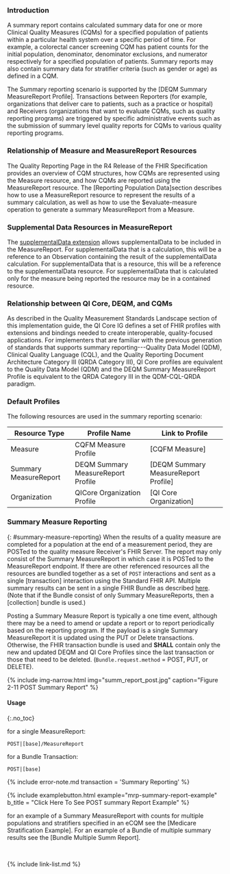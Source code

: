 

### Introduction

A summary report contains calculated summary data for one or more Clinical Quality Measures (CQMs) for a specified population of patients within a particular health system over a specific period of time. For example, a colorectal cancer screening CQM has patient counts for the initial population, denominator, denominator exclusions, and numerator respectively for a specified population of patients. Summary reports may also contain summary data for stratifier criteria (such as gender or age) as defined in a CQM.

The Summary reporting scenario is supported by the [DEQM Summary MeasureReport Profile]. Transactions between Reporters (for example, organizations that deliver care to patients, such as a practice or hospital) and Receivers (organizations that want to evaluate CQMs, such as quality reporting programs) are triggered by specific administrative events such as the submission of summary level quality reports for CQMs to various quality reporting programs.

### Relationship of Measure and MeasureReport Resources

The Quality Reporting Page in the R4 Release of the FHIR Specification provides an overview of CQM structures, how CQMs are represented using the Measure resource, and how CQMs are reported using the MeasureReport resource. The [Reporting Population Data]section describes how to use a MeasureReport resource to represent the results of a summary calculation, as well as how to use the $evaluate-measure operation to generate a summary MeasureReport from a Measure.

### Supplemental Data Resources in MeasureReport

The [supplementalData extension](http://hl7.org/fhir/us/davinci-deqm/StructureDefinition/extension-supplementalData) allows supplementalData to be included in the MeasureReport. For supplementalData that is a calculation, this will be a reference to an Observation containing the result of the supplementalData calculation. For supplementalData that is a resource, this will be a reference to the supplementalData resource. For supplementalData that is calculated only for the measure being reported the resource may be in a contained resource.

### Relationship between QI Core, DEQM, and CQMs

As described in the Quality Measurement Standards Landscape section of this implementation guide, the QI Core IG defines a set of FHIR profiles with extensions and bindings needed to create interoperable, quality-focused applications. For implementers that are familiar with the previous generation of standards that supports summary reporting---Quality Data Model (QDM), Clinical Quality Language (CQL), and the Quality Reporting Document Architecture Category III (QRDA Category III), QI Core profiles are equivalent to the Quality Data Model (QDM) and the DEQM Summary MeasureReport Profile is equivalent to the QRDA Category III in the QDM-CQL-QRDA paradigm.

### Default Profiles

The following resources are used in the summary reporting scenario:

|Resource Type| Profile Name                       |Link to Profile|
|---|------------------------------------|---|
|Measure| CQFM Measure Profile               |[CQFM Measure]|
|Summary MeasureReport| DEQM Summary MeasureReport Profile |[DEQM Summary MeasureReport Profile]|
|Organization| QICore Organization Profile        |[QI Core Organization] |

### Summary Measure Reporting
{: #summary-measure-reporting}
When the results of a quality measure are completed for a population at the end of a measurement period, they are POSTed to the quality measure Receiver's FHIR Server. The report may only consist of the Summary MeasureReport in which case it is POSTed to the MeasureReport endpoint.  If there are other referenced resources all the resources are bundled together as a set of `POST` interactions and sent as a single [transaction] interaction using the Standard FHIR API. Multiple summary results can be sent in a single FHIR Bundle as described [here](indv-reporting.html#individual-measure-reporting).  (Note that if the Bundle consist of only Summary MeasureReports, then a [collection] bundle is used.)

Posting a Summary Measure Report is typically a one time event, although there may be a need to amend or update a report or to report periodically based on the reporting program.  If the payload is a single Summary MeasureReport it is updated using the PUT or Delete transactions. Otherwise, the FHIR transaction bundle is used and **SHALL** contain only the new and updated DEQM and QI Core Profiles since the last transaction or those that need to be deleted. (`Bundle.request.method` = POST, PUT, or DELETE).

{% include img-narrow.html img="summ_report_post.jpg" caption="Figure 2-11 POST Summary Report" %}

#### Usage
{:.no_toc}

for a single MeasureReport:

`POST|[base]/MeasureReport`

for a Bundle Transaction:

`POST|[base]`

{% include error-note.md transaction = 'Summary Reporting' %}

{% include examplebutton.html example="mrp-summary-report-example" b_title = "Click Here To See POST summary Report Example" %}

for an example of a Summary MeasureReport with counts for multiple populations and stratifiers specified in an eCQM see the [Medicare Stratification Example].  For an example of a Bundle of multiple summary results see the [Bundle Multiple Summ Report].

<br />

{% include link-list.md %}
